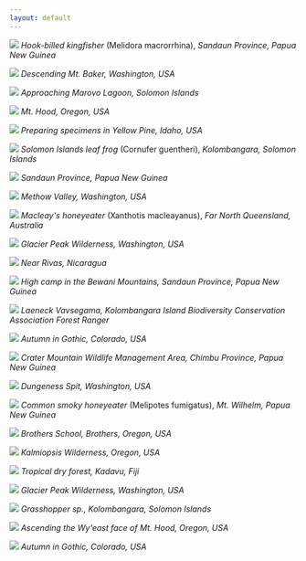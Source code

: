 ```yaml
---
layout: default
---
```


![](/images/3.jpg)
*Hook-billed kingfisher* (Melidora macrorrhina), *Sandaun Province, Papua New Guinea*

![](/images/10.jpg)
*Descending Mt. Baker, Washington, USA*

![](/images/5.jpg)
*Approaching Marovo Lagoon, Solomon Islands*

![](/images/25.jpg)
*Mt. Hood, Oregon, USA*

![](/images/1.jpg)
*Preparing specimens in Yellow Pine, Idaho, USA*

![](/images/2.jpg)
*Solomon Islands leaf frog* (Cornufer guentheri), *Kolombangara, Solomon Islands*

![](/images/4.jpg)
*Sandaun Province, Papua New Guinea*

![](/images/6.jpg)
*Methow Valley, Washington, USA*

![](/images/28.jpg)
*Macleay's honeyeater* (Xanthotis macleayanus), *Far North Queensland, Australia*

![](/images/8.jpg)
*Glacier Peak Wilderness, Washington, USA*

![](/images/9.jpg)
*Near Rivas, Nicaragua*

![](/images/11.jpg)
*High camp in the Bewani Mountains, Sandaun Province, Papua New Guinea*

![](/images/12.jpg)
*Laeneck Vavsegama, Kolombangara Island Biodiversity Conservation Association Forest Ranger*

![](/images/14.jpg)
*Autumn in Gothic, Colorado, USA*

![](/images/24.jpg)
*Crater Mountain Wildlife Management Area, Chimbu Province, Papua New Guinea*

![](/images/15.jpg)
*Dungeness Spit, Washington, USA*

![](/images/18.jpg)
*Common smoky honeyeater* (Melipotes fumigatus), *Mt. Wilhelm, Papua New Guinea*

![](/images/19.jpg)
*Brothers School, Brothers, Oregon, USA*

![](/images/20.jpg)
*Kalmiopsis Wilderness, Oregon, USA*

![](/images/21.jpg)
*Tropical dry forest, Kadavu, Fiji*

![](/images/26.jpg)
*Glacier Peak Wilderness, Washington, USA*

![](/images/22.jpg)
*Grasshopper sp., Kolombangara, Solomon Islands*

![](/images/23.jpg)
*Ascending the Wy'east face of Mt. Hood, Oregon, USA*

![](/images/13.jpg)
*Autumn in Gothic, Colorado, USA*
